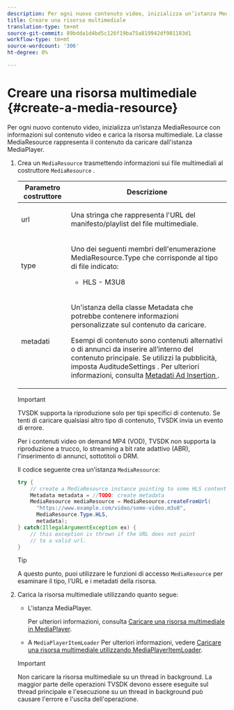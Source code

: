 ```yaml
---
description: Per ogni nuovo contenuto video, inizializza un’istanza MediaResource con informazioni sul contenuto video e carica la risorsa multimediale. La classe MediaResource rappresenta il contenuto da caricare dall'istanza MediaPlayer.
title: Creare una risorsa multimediale
translation-type: tm+mt
source-git-commit: 89bdda1d4bd5c126f19ba75a819942df901183d1
workflow-type: tm+mt
source-wordcount: '306'
ht-degree: 0%

---
```



# Creare una risorsa multimediale {#create-a-media-resource}

Per ogni nuovo contenuto video, inizializza un’istanza MediaResource con informazioni sul contenuto video e carica la risorsa multimediale. La classe MediaResource rappresenta il contenuto da caricare dall&#39;istanza MediaPlayer.

1. Crea un `MediaResource` trasmettendo informazioni sui file multimediali al costruttore `MediaResource` .

   <table id="table_DD0D5D9129D54F73881399B9B4FF546A"> 
    <thead> 
    <tr> 
    <th colname="col1" class="entry"> Parametro costruttore </th> 
    <th colname="col2" class="entry"> Descrizione </th> 
    </tr> 
    </thead>
    <tbody> 
    <tr> 
    <td colname="col1"> <p>url </p> </td> 
    <td colname="col2"> <p>Una stringa che rappresenta l'URL del manifesto/playlist del file multimediale. </p> </td> 
    </tr> 
    <tr> 
    <td colname="col1"> <p>type </p> </td> 
    <td colname="col2"> <p>Uno dei seguenti membri dell'enumerazione <span class="codeph"> MediaResource.Type </span> che corrisponde al tipo di file indicato: 
    <ul id="ul_72636C41CA7E4538A3BE11A79E0282FC"> 
    <li id="li_070960200DEB40E992C58FCB8909AEA3"> <span class="codeph"> HLS  </span> - M3U8 </li> 
    </ul> </p> </td> 
    </tr> 
    <tr> 
    <td colname="col1"> <p>metadati </p> </td> 
    <td colname="col2"> <p>Un'istanza della classe <span class="codeph"> Metadata </span> che potrebbe contenere informazioni personalizzate sul contenuto da caricare. </p> <p>Esempi di contenuto sono contenuti alternativi o di annunci da inserire all’interno del contenuto principale. Se utilizzi la pubblicità, imposta <span class="codeph"> AuditudeSettings </span>. Per ulteriori informazioni, consulta <a href="../../../tvsdk-1.4-for-android/ad-insertion/ad-insertion-metadata/android-1.4-ad-insertion-metadata-set-up.md" format="dita" scope="local"> Metadati Ad Insertion </a>. </p> </td> 
    </tr> 
    </tbody> 
    </table>

   >[!IMPORTANT]
   >
   >TVSDK supporta la riproduzione solo per tipi specifici di contenuto. Se tenti di caricare qualsiasi altro tipo di contenuto, TVSDK invia un evento di errore.
   >
   >Per i contenuti video on demand MP4 (VOD), TVSDK non supporta la riproduzione a trucco, lo streaming a bit rate adattivo (ABR), l&#39;inserimento di annunci, sottotitoli o DRM.

   Il codice seguente crea un&#39;istanza `MediaResource`:

   ```java
   try { 
       // create a MediaResource instance pointing to some HLS content 
       Metadata metadata = //TODO: create metadata  
       MediaResource mediaResource = MediaResource.createFromUrl( 
         "https://www.example.com/video/some-video.m3u8",  
         MediaResource.Type.HLS,  
         metadata); 
   } catch(IllegalArgumentException ex) { 
       // this exception is thrown if the URL does not point  
       // to a valid url. 
   } 
   ```

   >[!TIP]
   >
   >A questo punto, puoi utilizzare le funzioni di accesso `MediaResource` per esaminare il tipo, l’URL e i metadati della risorsa.

1. Carica la risorsa multimediale utilizzando quanto segue:

   * L&#39;istanza MediaPlayer.

      Per ulteriori informazioni, consulta [Caricare una risorsa multimediale in MediaPlayer](../../../tvsdk-1.4-for-android/ui-configure/mediaplayer-initialize-for-video/android-1.4-media-resource-load.md).
   * A `MediaPlayerItemLoader` Per ulteriori informazioni, vedere [Caricare una risorsa multimediale utilizzando MediaPlayerItemLoader](../../../tvsdk-1.4-for-android/ui-configure/mediaplayer-initialize-for-video/android-1.4-media-mediaplayeritemloader.md).
   >[!IMPORTANT]
   >
   >Non caricare la risorsa multimediale su un thread in background. La maggior parte delle operazioni TVSDK devono essere eseguite sul thread principale e l&#39;esecuzione su un thread in background può causare l&#39;errore e l&#39;uscita dell&#39;operazione.
